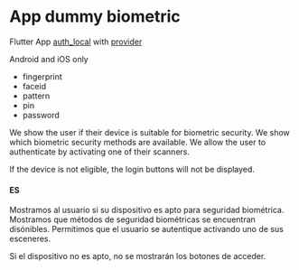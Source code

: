 # App dummy biometric
Flutter App
[auth_local](https://pub.dev/packages/local_auth) with [provider](https://pub.dev/packages/provider)

Android and iOS only

- fingerprint
- faceid
- pattern
- pin
- password

We show the user if their device is suitable for biometric security.
We show which biometric security methods are available.
We allow the user to authenticate by activating one of their scanners.

If the device is not eligible, the login buttons will not be displayed.

#### ES

Mostramos al usuario si su dispositivo es apto para seguridad biométrica.
Mostramos que métodos de seguridad biométricas se encuentran disónibles.
Permitimos que el usuario se autentique activando uno de sus esceneres.

Si el dispositivo no es apto, no se mostrarán los botones de acceder.

